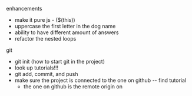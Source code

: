 enhancements

- make it pure js - ($(this))
- uppercase the first letter in the dog name
- ability to have different amount of answers
- refactor the nested loops


git
- git init (how to start git in the project)
- look up tutorials!!! 
- git add, commit, and push 
- make sure the project is connected to the one on github -- find tutorial
	- the one on github is the remote origin on